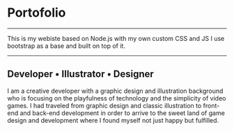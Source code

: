 # Portofolio

***

This is my webiste based on Node.js with my own custom CSS and JS I use bootstrap as a base and built on top of it.

***

## Developer • Illustrator • Designer

I am a creative developer with a graphic design and illustration background who is focusing on the playfulness of technology and the simplicity of video games. I had traveled from graphic design and classic illustration to front-end and back-end development in order to arrive to the sweet land of game design and development where I found myself not just happy but fulfilled.
